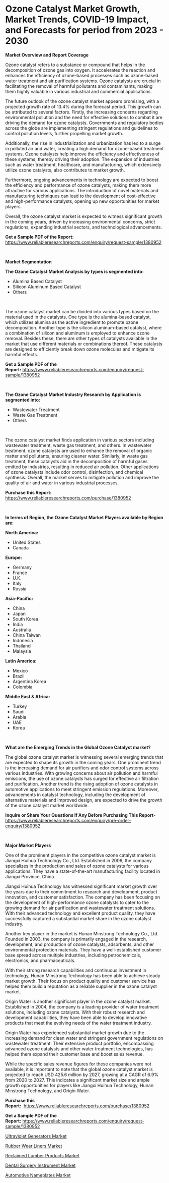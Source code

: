 <p><h1>Ozone Catalyst Market Growth, Market Trends, COVID-19 Impact, and Forecasts for period from 2023 - 2030</h1></p><p><strong>Market Overview and Report Coverage</strong></p>
<p><p>Ozone catalyst refers to a substance or compound that helps in the decomposition of ozone gas into oxygen. It accelerates the reaction and enhances the efficiency of ozone-based processes such as ozone-based water treatment and air purification systems. Ozone catalysts are crucial in facilitating the removal of harmful pollutants and contaminants, making them highly valuable in various industrial and commercial applications.</p><p>The future outlook of the ozone catalyst market appears promising, with a projected growth rate of 13.4% during the forecast period. This growth can be attributed to several factors. Firstly, the increasing concerns regarding environmental pollution and the need for effective solutions to combat it are driving the demand for ozone catalysts. Governments and regulatory bodies across the globe are implementing stringent regulations and guidelines to control pollution levels, further propelling market growth.</p><p>Additionally, the rise in industrialization and urbanization has led to a surge in polluted air and water, creating a high demand for ozone-based treatment systems. Ozone catalysts help improve the efficiency and effectiveness of these systems, thereby driving their adoption. The expansion of industries such as water treatment, healthcare, and manufacturing, which extensively utilize ozone catalysts, also contributes to market growth.</p><p>Furthermore, ongoing advancements in technology are expected to boost the efficiency and performance of ozone catalysts, making them more attractive for various applications. The introduction of novel materials and manufacturing techniques can lead to the development of cost-effective and high-performance catalysts, opening up new opportunities for market players.</p><p>Overall, the ozone catalyst market is expected to witness significant growth in the coming years, driven by increasing environmental concerns, strict regulations, expanding industrial sectors, and technological advancements.</p></p>
<p><strong>Get a Sample PDF of the Report:</strong> <a href="https://www.reliableresearchreports.com/enquiry/request-sample/1380952">https://www.reliableresearchreports.com/enquiry/request-sample/1380952</a></p>
<p>&nbsp;</p>
<p><strong>Market Segmentation</strong></p>
<p><strong>The Ozone Catalyst Market Analysis by types is segmented into:</strong></p>
<p><ul><li>Alumina Based Catalyst</li><li>Silicon Aluminum Based Catalyst</li><li>Others</li></ul></p>
<p>&nbsp;</p>
<p><p>The ozone catalyst market can be divided into various types based on the material used in the catalysts. One type is the alumina-based catalyst, which utilizes alumina as the active ingredient to promote ozone decomposition. Another type is the silicon aluminum-based catalyst, where a combination of silicon and aluminum is employed to enhance ozone removal. Besides these, there are other types of catalysts available in the market that use different materials or combinations thereof. These catalysts are designed to efficiently break down ozone molecules and mitigate its harmful effects.</p></p>
<p><strong>Get a Sample PDF of the Report:</strong>&nbsp;<a href="https://www.reliableresearchreports.com/enquiry/request-sample/1380952">https://www.reliableresearchreports.com/enquiry/request-sample/1380952</a></p>
<p>&nbsp;</p>
<p><strong>The Ozone Catalyst Market Industry Research by Application is segmented into:</strong></p>
<p><ul><li>Wastewater Treatment</li><li>Waste Gas Treatment</li><li>Others</li></ul></p>
<p>&nbsp;</p>
<p><p>The ozone catalyst market finds application in various sectors including wastewater treatment, waste gas treatment, and others. In wastewater treatment, ozone catalysts are used to enhance the removal of organic matter and pollutants, ensuring cleaner water. Similarly, in waste gas treatment, these catalysts aid in the decomposition of harmful gases emitted by industries, resulting in reduced air pollution. Other applications of ozone catalysts include odor control, disinfection, and chemical synthesis. Overall, the market serves to mitigate pollution and improve the quality of air and water in various industrial processes.</p></p>
<p><strong>Purchase this Report:</strong>&nbsp; <a href="https://www.reliableresearchreports.com/purchase/1380952">https://www.reliableresearchreports.com/purchase/1380952</a></p>
<p>&nbsp;</p>
<p><strong>In terms of Region, the Ozone Catalyst Market Players available by Region are:</strong></p>
<p>
    <p> <strong> North America: </strong>
        <ul>
            <li>United States</li>
            <li>Canada</li>
        </ul>
        </p> 
    <p> <strong> Europe: </strong>
        <ul>
            <li>Germany</li>
            <li>France</li>
            <li>U.K.</li>
            <li>Italy</li>
            <li>Russia</li>
        </ul>
        </p> 
    <p> <strong> Asia-Pacific: </strong>
        <ul>
            <li>China</li>
            <li>Japan</li>
            <li>South Korea</li>
            <li>India</li>
            <li>Australia</li>
            <li>China Taiwan</li>
            <li>Indonesia</li>
            <li>Thailand</li>
            <li>Malaysia</li>
        </ul>
        </p> 
    <p> <strong> Latin America: </strong>
        <ul>
            <li>Mexico</li>
            <li>Brazil</li>
            <li>Argentina Korea</li>
            <li>Colombia</li>
        </ul>
        </p> 
    <p> <strong> Middle East & Africa: </strong>
        <ul>
            <li>Turkey</li>
            <li>Saudi</li>
            <li>Arabia</li>
            <li>UAE</li>
            <li>Korea</li>
        </ul>
    </p>
    </p>
<p>&nbsp;</p>
<p><strong>What are the Emerging Trends in the Global Ozone Catalyst market?</strong></p>
<p><p>The global ozone catalyst market is witnessing several emerging trends that are expected to shape its growth in the coming years. One prominent trend is the increasing demand for air purifiers and odor control systems across various industries. With growing concerns about air pollution and harmful emissions, the use of ozone catalysts has surged for effective air filtration and purification. Another trend is the rising adoption of ozone catalysts in automotive applications to meet stringent emission regulations. Moreover, advancements in catalyst technology, including the development of alternative materials and improved design, are expected to drive the growth of the ozone catalyst market worldwide.</p></p>
<p><strong>Inquire or Share Your Questions If Any Before Purchasing This Report</strong>- <a href="https://www.reliableresearchreports.com/enquiry/pre-order-enquiry/1380952">https://www.reliableresearchreports.com/enquiry/pre-order-enquiry/1380952</a></p>
<p>&nbsp;</p>
<p><strong>Major Market Players</strong></p>
<p><p>One of the prominent players in the competitive ozone catalyst market is Jiangxi Huihua Technology Co., Ltd. Established in 2006, the company specializes in the production and sales of ozone catalysts for various applications. They have a state-of-the-art manufacturing facility located in Jiangxi Province, China.</p><p>Jiangxi Huihua Technology has witnessed significant market growth over the years due to their commitment to research and development, product innovation, and customer satisfaction. The company has been focusing on the development of high-performance ozone catalysts to cater to the growing demand for air purification and wastewater treatment solutions. With their advanced technology and excellent product quality, they have successfully captured a substantial market share in the ozone catalyst industry.</p><p>Another key player in the market is Hunan Minstrong Technology Co., Ltd. Founded in 2003, the company is primarily engaged in the research, development, and production of ozone catalysts, adsorbents, and other environmental protection materials. They have a well-established customer base spread across multiple industries, including petrochemicals, electronics, and pharmaceuticals.</p><p>With their strong research capabilities and continuous investment in technology, Hunan Minstrong Technology has been able to achieve steady market growth. Their focus on product quality and customer service has helped them build a reputation as a reliable supplier in the ozone catalyst market.</p><p>Origin Water is another significant player in the ozone catalyst market. Established in 2004, the company is a leading provider of water treatment solutions, including ozone catalysts. With their robust research and development capabilities, they have been able to develop innovative products that meet the evolving needs of the water treatment industry.</p><p>Origin Water has experienced substantial market growth due to the increasing demand for clean water and stringent government regulations on wastewater treatment. Their extensive product portfolio, encompassing advanced ozone catalysts and other water treatment technologies, has helped them expand their customer base and boost sales revenue.</p><p>While the specific sales revenue figures for these companies were not available, it is important to note that the global ozone catalyst market is projected to reach USD 425.6 million by 2027, growing at a CAGR of 6.9% from 2020 to 2027. This indicates a significant market size and ample growth opportunities for players like Jiangxi Huihua Technology, Hunan Minstrong Technology, and Origin Water.</p></p>
<p><strong>Purchase this Report:</strong>&nbsp;&nbsp;<a href="https://www.reliableresearchreports.com/purchase/1380952">https://www.reliableresearchreports.com/purchase/1380952</a></p>
<p></p>
<p><strong>Get a Sample PDF of the Report:</strong>&nbsp;<a href="https://www.reliableresearchreports.com/enquiry/request-sample/1380952">https://www.reliableresearchreports.com/enquiry/request-sample/1380952</a></p>
<p><p><a href="https://medium.com/@clock.fund.arm/ultraviolet-generators-market-competitive-analysis-market-trends-and-forecast-to-2030-1518853f92a3">Ultraviolet Generators Market</a></p><p><a href="https://medium.com/@sake.use.loan/rubber-wear-liners-market-size-reveals-the-best-marketing-channels-in-global-industry-a908c4f10c82">Rubber Wear Liners Market</a></p><p><a href="https://medium.com/@wound.key.cure/reclaimed-lumber-products-nbsp-market-focuses-on-market-share-size-and-projected-forecast-till-b7b24dfcf878">Reclaimed Lumber Products Market</a></p><p><a href="https://medium.com/@cite.teach.super/dental-surgery-instrument-market-insights-into-market-cagr-market-trends-and-growth-strategies-6ab420f9320d">Dental Surgery Instrument Market</a></p><p><a href="https://medium.com/@bulk.cream.roll/automotive-nameplates-market-competitive-analysis-market-trends-and-forecast-to-2030-5e0aa42be726">Automotive Nameplates Market</a></p></p>